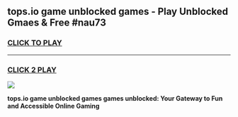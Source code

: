 
## tops.io game unblocked games - Play Unblocked Gmaes & Free #nau73
<h3>
<a href="https://news.freeplayer.one?title=tops.io_game_unblocked_games&ref=03M">CLICK TO PLAY</a></h3>
<hr>

<h3>
<a href="https://news.freeplayer.one?title=tops.io_game_unblocked_games&ref=03M">CLICK 2 PLAY</a>
  
</h3>

<a href="https://news.freeplayer.one?title=tops.io_game_unblocked_games&ref=03M"><img src="https://clearcache.store/games.png"></a>


**tops.io game unblocked games games unblocked: Your Gateway to Fun and Accessible Online Gaming**
